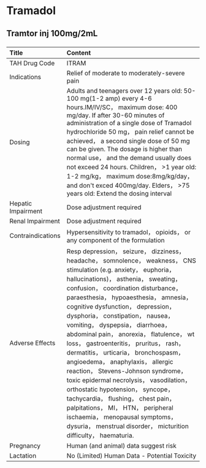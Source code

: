 # Tramadol

## Tramtor inj 100mg/2mL

##### 

| Title              | Content                                                                                                                                                                                                                                                                                                                                                                                                                                                                                                                                                                                                                                                                                                                                                                                                                             |
|:-------------------|:------------------------------------------------------------------------------------------------------------------------------------------------------------------------------------------------------------------------------------------------------------------------------------------------------------------------------------------------------------------------------------------------------------------------------------------------------------------------------------------------------------------------------------------------------------------------------------------------------------------------------------------------------------------------------------------------------------------------------------------------------------------------------------------------------------------------------------|
| TAH Drug Code      | ITRAM                                                                                                                                                                                                                                                                                                                                                                                                                                                                                                                                                                                                                                                                                                                                                                                                                               |
| Indications        | Relief of moderate to moderately-severe pain                                                                                                                                                                                                                                                                                                                                                                                                                                                                                                                                                                                                                                                                                                                                                                                        |
| Dosing             | Adults and teenagers over 12 years old: 50-100 mg(1-2 amp) every 4-6 hours.IM/IV/SC， maximum dose: 400 mg/day. If after 30-60 minutes of administration of a single dose of Tramadol hydrochloride 50 mg， pain relief cannot be achieved， a second single dose of 50 mg can be given. The dosage is higher than normal use， and the demand usually does not exceed 24 hours. Children， >1 year old: 1-2 mg/kg， maximum dose:8mg/kg/day， and don't exced 400mg/day. Elders， >75 years old: Extend the dosing interval                                                                                                                                                                                                                                                                                                        |
| Hepatic Impairment | Dose adjustment required                                                                                                                                                                                                                                                                                                                                                                                                                                                                                                                                                                                                                                                                                                                                                                                                            |
| Renal Impairment   | Dose adjustment required                                                                                                                                                                                                                                                                                                                                                                                                                                                                                                                                                                                                                                                                                                                                                                                                            |
| Contraindications  | Hypersensitivity to tramadol， opioids， or any component of the formulation                                                                                                                                                                                                                                                                                                                                                                                                                                                                                                                                                                                                                                                                                                                                                        |
| Adverse Effects    | Resp depression， seizure， dizziness， headache， somnolence， weakness， CNS stimulation (e.g. anxiety， euphoria， hallucinations)， asthenia， sweating， confusion， coordination disturbance， paraesthesia， hypoaesthesia， amnesia， cognitive dysfunction， depression， dysphoria， constipation， nausea， vomiting， dyspepsia， diarrhoea， abdominal pain， anorexia， flatulence， wt loss， gastroenteritis， pruritus， rash， dermatitis， urticaria， bronchospasm， angioedema， anaphylaxis， allergic reaction， Stevens-Johnson syndrome， toxic epidermal necrolysis， vasodilation， orthostatic hypotension， syncope， tachycardia， flushing， chest pain， palpitations， MI， HTN， peripheral ischaemia， menopausal symptoms， dysuria， menstrual disorder， micturition difficulty， haematuria. |
| Pregnancy          | Human (and animal) data suggest risk                                                                                                                                                                                                                                                                                                                                                                                                                                                                                                                                                                                                                                                                                                                                                                                                |
| Lactation          | No (Limited) Human Data - Potential Toxicity                                                                                                                                                                                                                                                                                                                                                                                                                                                                                                                                                                                                                                                                                                                                                                                        |

